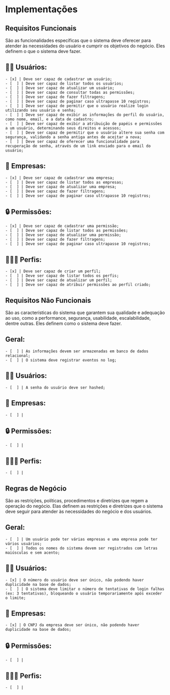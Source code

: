 # Implementações

## Requisitos Funcionais

São as funcionalidades específicas que o sistema deve oferecer para atender às necessidades do usuário e cumprir os objetivos do negócio. Eles definem o que o sistema deve fazer.

## 👨🏽 Usuários:
    - [x] | Deve ser capaz de cadastrar um usuário;
    - [  ] | Deve ser capaz de listar todos os usuários;
    - [  ] | Deve ser capaz de atualizar um usuário;
    - [  ] | Deve ser capaz de consultar todas as permissões;
    - [  ] | Deve ser capaz de fazer filtragens;
    - [  ] | Deve ser capaz de paginar caso ultrapasse 10 registros;
    - [  ] | Deve ser capaz de permitir que o usuário realize login utilizando seu usuário e senha;
    - [  ] | Deve ser capaz de exibir as informações do perfil do usuário, como nome, email, e a data de cadastro;
    - [  ] | Deve ser capaz de exibir a atribuição de papéis e permissões a um usuário, determinando seus direitos e acessos;
    - [  ] | Deve ser capaz de permitir que o usuário altere sua senha com segurança, validando a senha antiga antes de aceitar a nova;
    - [  ] | Deve ser capaz de oferecer uma funcionalidade para recuperação de senha, através de um link enviado para o email do usuário;

## 🏣 Empresas:
    - [x] | Deve ser capaz de cadastrar uma empresa;
    - [  ] | Deve ser capaz de listar todos as empresas;
    - [  ] | Deve ser capaz de atualizar uma empresa;
    - [  ] | Deve ser capaz de fazer filtragens;
    - [  ] | Deve ser capaz de paginar caso ultrapasse 10 registros;

## 🔒 Permissões:
    - [x] | Deve ser capaz de cadastrar uma permissão;
    - [  ] | Deve ser capaz de listar todos as permissões;
    - [  ] | Deve ser capaz de atualizar uma permissão;
    - [  ] | Deve ser capaz de fazer filtragens;
    - [  ] | Deve ser capaz de paginar caso ultrapasse 10 registros;

## 👨🏽‍💼 Perfis:
    - [x] | Deve ser capaz de criar um perfil;
    - [  ] | Deve ser capaz de listar todos os perfis;
    - [  ] | Deve ser capaz de atualizar um perfil;
    - [  ] | Deve ser capaz de atribuir permissões ao perfil criado;

## Requisitos Não Funcionais

São as características do sistema que garantem sua qualidade e adequação ao uso, como a performance, segurança, usabilidade, escalabilidade, dentre outras. Eles definem como o sistema deve fazer.

## Geral:
    - [  ] | As informações devem ser armazenadas em banco de dados relacional;
    - [  ] | O sistema deve registrar eventos no log;

## 👨🏽 Usuários:
    - [  ] | A senha do usuário deve ser hashed;

## 🏣 Empresas:
    - [  ] | 

## 🔒 Permissões:
    - [  ] | 

## 👨🏽‍💼 Perfis:
    - [  ] | 

## Regras de Negócio

São as restrições, políticas, procedimentos e diretrizes que regem a operação do negócio. Elas definem as restrições e diretrizes que o sistema deve seguir para atender às necessidades do negócio e dos usuários.

## Geral:
    - [  ] | Um usuário pode ter várias empresas e uma empresa pode ter vários usuários;
    - [  ] | Todos os nomes do sistema devem ser registrados com letras maiúsculas e sem acento;

## 👨🏽 Usuários:
    - [x] | O número do usuário deve ser único, não podendo haver duplicidade na base de dados;
    - [  ] | O sistema deve limitar o número de tentativas de login falhas (ex: 3 tentativas), bloqueando o usuário temporariamente após exceder o limite;

## 🏣 Empresas:
    - [x] | O CNPJ da empresa deve ser único, não podendo haver duplicidade na base de dados;

## 🔒 Permissões:
    - [  ] | 

## 👨🏽‍💼 Perfis:
    - [  ] | 

